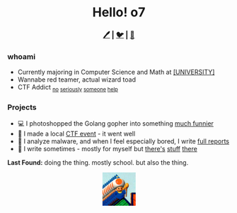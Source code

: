  <!-- <img src="https://media.giphy.com/media/hvRJCLFzcasrR4ia7z/giphy.gif" style="width:2%;height:2%"> -->
<div align=center>

# Hello! o7
### [🖊️](https://an00brektn.github.io/) | [🐦](https://twitter.com/An00bRektn) | [📧](mailto:An00bRektn@proton.me)

</div>

### whoami
- Currently majoring in Computer Science and Math at [[UNIVERSITY]](https://www.youtube.com/watch?v=dQw4w9WgXcQ)
- Wannabe red teamer, actual wizard toad
- CTF Addict <sub>[no](https://tryhackme.com/p/An00bRektn) [seriously](https://app.hackthebox.eu/users/483018) [someone](https://www.cryptohack.org/user/An00bRektn/) [help](https://ctftime.org/user/117900)</sub>

### Projects
- 💻 I photoshopped the Golang gopher into something [much funnier](https://github.com/An00bRektn/gopher47)
- 🚩 I made a local [CTF event](https://github.com/An00bRektn/flyer-ctf) - it went well
- 👾 I analyze malware, and when I feel especially bored, I write [full reports](https://github.com/An00bRektn/malware-analysis-reports)
- 📜 I write sometimes - mostly for myself but [there's](https://notateamserver.xyz/sliver-101/) [stuff](https://notateamserver.xyz/docker-101/) [there](https://an00brektn.github.io/tags/)

**Last Found:** doing the thing. mostly school. but also the thing.

<div align="center">
    <img src = "./wizzyboy.jpg" width="75px">
</div>
<!--
**An00bRektn/An00bRektn** is a ✨ _special_ ✨ repository because its `README.md` (this file) appears on your GitHub profile.
I also do drum stuff but that felt weird and out of place to include so I'll throw it here idk you don't know me stop being parasocial about it wait no stop googling me pls dont no need to osint we're all cool here i'm chill you're chill let's just vibe
-->
